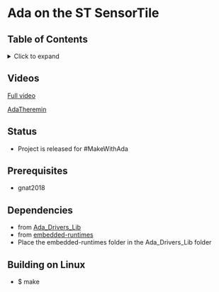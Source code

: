 # Ada on the ST SensorTile
## Table of Contents
<details>
<summary>Click to expand</summary>

1. [Videos](#Videos)
2. [Status](#Status)
3. [Prerequisites](#Prerequisites)  
4. [Dependencies](#Dependencies)
5. [Building on Linux](#Building)

</details>

## Videos

[Full video](https://www.youtube.com/watch?v=E290oAYr0f8)

[AdaTheremin](https://youtu.be/E290oAYr0f8?t=404)

## Status
- Project is released for #MakeWithAda

## Prerequisites
- gnat2018

## Dependencies
- from <a href="https://github.com/morbos/Ada_Drivers_Library">Ada_Drivers_Lib</a>
- from <a href="https://github.com/morbos/embedded-runtimes">embedded-runtimes</a>
- Place the embedded-runtimes folder in the Ada_Drivers_Lib folder

## Building on Linux
- $ make
